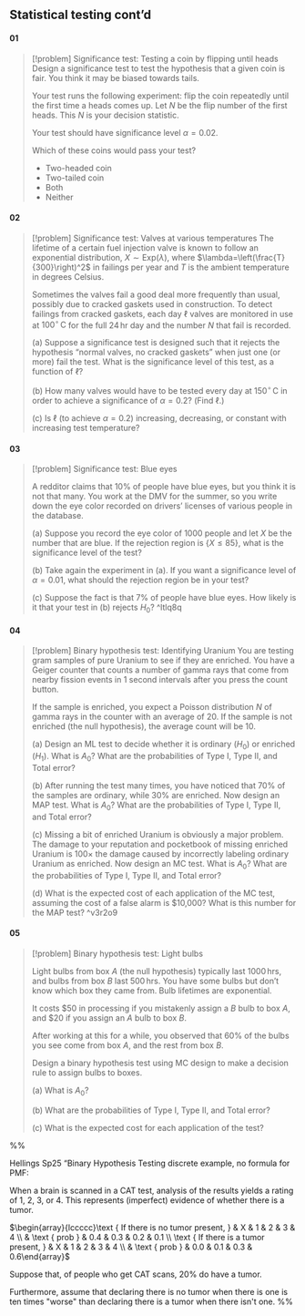 ## Statistical testing cont’d

#### 01
> [!problem] Significance test: Testing a coin by flipping until heads
> Design a significance test to test the hypothesis that a given coin is fair. You think it may be biased towards tails.
> 
> Your test runs the following experiment: flip the coin repeatedly until the first time a heads comes up. Let $N$ be the flip number of the first heads. This $N$ is your decision statistic.
> 
> Your test should have significance level $\alpha=0.02$.
> 
> Which of these coins would pass your test?
> 
> - Two-headed coin
> - Two-tailed coin
> - Both
> - Neither
#### 02
> [!problem] Significance test: Valves at various temperatures
> The lifetime of a certain fuel injection valve is known to follow an exponential distribution, $X\sim\mathrm{Exp}(\lambda)$, where $\lambda=\left(\frac{T}{300}\right)^2$ in failings per year and $T$ is the ambient temperature in degrees Celsius.
> 
> Sometimes the valves fail a good deal more frequently than usual, possibly due to cracked gaskets used in construction. To detect failings from cracked gaskets, each day $\ell$ valves are monitored in use at $100^\circ \,\mathrm{C}$ for the full $24\,\mathrm{hr}$ day and the number $N$ that fail is recorded.
> 
> (a) Suppose a significance test is designed such that it rejects the hypothesis “normal valves, no cracked gaskets” when just one (or more) fail the test. What is the significance level of this test, as a function of $\ell$?
> 
> (b) How many valves would have to be tested every day at $150^\circ\,\mathrm{C}$ in order to achieve a significance of $\alpha=0.2$? (Find $\ell$.)
> 
> (c) Is $\ell$ (to achieve $\alpha=0.2$) increasing, decreasing, or constant with increasing test temperature?
#### 03
> [!problem] Significance test: Blue eyes
> 
> A redditor claims that 10\% of people have blue eyes, but you think it is not that many. You work at the DMV for the summer, so you write down the eye color recorded on drivers’ licenses of various people in the database.
> 
> (a) Suppose you record the eye color of 1000 people and let $X$ be the number that are blue. If the rejection region is $\{X\leq 85\}$, what is the significance level of the test?
> 
> (b) Take again the experiment in (a). If you want a significance level of $\alpha=0.01$, what should the rejection region be in your test?
> 
> (c) Suppose the fact is that 7\% of people have blue eyes. How likely is it that your test in (b) rejects $H_0$? ^ltlq8q
#### 04
> [!problem] Binary hypothesis test: Identifying Uranium
> You are testing gram samples of pure Uranium to see if they are enriched. You have a Geiger counter that counts a number of gamma rays that come from nearby fission events in 1 second intervals after you press the count button.
> 
> If the sample is enriched, you expect a Poisson distribution $N$ of gamma rays in the counter with an average of 20. If the sample is not enriched (the null hypothesis), the average count will be 10.
> 
> (a) Design an ML test to decide whether it is ordinary $(H_0)$ or enriched ($H_1$). What is $A_0$? What are the probabilities of Type I, Type II, and Total error?
> 
> (b) After running the test many times, you have noticed that 70\% of the samples are ordinary, while 30% are enriched. Now design an MAP test. What is $A_0$? What are the probabilities of Type I, Type II, and Total error?
> 
> (c) Missing a bit of enriched Uranium is obviously a major problem. The damage to your reputation and pocketbook of missing enriched Uranium is $100\times$ the damage caused by incorrectly labeling ordinary Uranium as enriched. Now design an MC test. What is $A_0$? What are the probabilities of Type I, Type II, and Total error?
> 
> (d) What is the expected cost of each application of the MC test, assuming the cost of a false alarm is \$10,000? What is this number for the MAP test? ^v3r2o9
#### 05
> [!problem] Binary hypothesis test: Light bulbs
> 
> Light bulbs from box $A$ (the null hypothesis) typically last $1000\,\mathrm{hrs}$, and bulbs from box $B$ last $500\,\mathrm{hrs}$. You have some bulbs but don’t know which box they came from. Bulb lifetimes are exponential.
> 
> It costs \$50 in processing if you mistakenly assign a $B$ bulb to box $A$, and \$20 if you assign an $A$ bulb to box $B$.
> 
> After working at this for a while, you observed that 60\% of the bulbs you see come from box $A$, and the rest from box $B$.
> 
> Design a binary hypothesis test using MC design to make a decision rule to assign bulbs to boxes.
> 
> (a) What is $A_0$?
> 
> (b) What are the probabilities of Type I, Type II, and Total error?
> 
> (c) What is the expected cost for each application of the test?



%% 

 Hellings Sp25 “Binary Hypothesis Testing 
discrete example, no formula for PMF:

When a brain is scanned in a CAT test, analysis of the results yields a rating of 1, 2, 3, or 4. This represents (imperfect) evidence of whether there is a tumor.

$\begin{array}{lccccc}\text { If there is no tumor present, } & X & 1 & 2 & 3 & 4 \\ & \text { prob } & 0.4 & 0.3 & 0.2 & 0.1 \\ \text { If there is a tumor present, } & X & 1 & 2 & 3 & 4 \\ & \text { prob } & 0.0 & 0.1 & 0.3 & 0.6\end{array}$

Suppose that, of people who get CAT scans, $20 \%$ do have a tumor.

Furthermore, assume that declaring there is no tumor when there is one is ten times "worse" than declaring there is a tumor when there isn't one.
 %%

